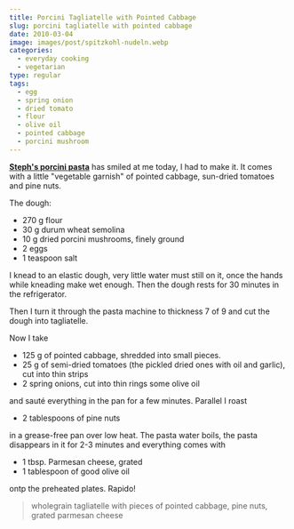 ```yaml
---
title: Porcini Tagliatelle with Pointed Cabbage
slug: porcini tagliatelle with pointed cabbage
date: 2010-03-04
image: images/post/spitzkohl-nudeln.webp
categories: 
  - everyday cooking
  - vegetarian
type: regular
tags: 
  - egg
  - spring onion
  - dried tomato
  - flour
  - olive oil
  - pointed cabbage
  - porcini mushroom
---
```


**[Steph's porcini pasta](http://kuriositaetenladen.blogspot.com/2009/09/hausgemachte-steinpilz-pasta.html)** has smiled at me today, I had to make it. It comes with a little "vegetable garnish" of pointed cabbage, sun-dried tomatoes and pine nuts.

The dough:

* 270 g flour 
* 30 g durum wheat semolina 
* 10 g dried porcini mushrooms, finely ground 
* 2 eggs 
* 1 teaspoon salt

I knead to an elastic dough, very little water must still on it, once the hands while kneading make wet enough. Then the dough rests for 30 minutes in the refrigerator.

Then I turn it through the pasta machine to thickness 7 of 9 and cut the dough into tagliatelle.

Now I take

* 125 g of pointed cabbage, shredded into small pieces. 
* 25 g of semi-dried tomatoes (the pickled dried ones with oil and garlic), cut into thin strips 
* 2 spring onions, cut into thin rings some olive oil

and sauté everything in the pan for a few minutes. Parallel I roast

* 2 tablespoons of pine nuts

in a grease-free pan over low heat. The pasta water boils, the pasta disappears in it for 2-3 minutes and everything comes with

* 1 tbsp. Parmesan cheese, grated 
* 1 tablespoon of good olive oil

ontp the preheated plates. Rapido!

> wholegrain tagliatelle with pieces of pointed cabbage, pine nuts, grated parmesan cheese
